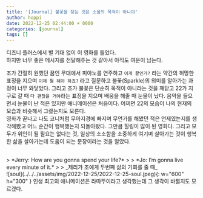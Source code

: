 ```yaml
---
title: '[Journal] 불꽃을 찾는 것은 소울의 목적이 아니야'
author: hoppi
date: 2022-12-25 02:44:00 + 0000
categories: [journal]
tags: []
---
```

디즈니 플러스에서 별 기대 없이 이 영화를 틀었다.  
하지만 너무 좋은 메시지를 전달해주는 것 같아서 아직도 여운이 남는다.

조가 간절히 원했던 꿈인 무대에서 피아노를 연주하고 `이게 끝인가?` 라는 약간의 허망한 표정을 지으며 `이제 뭘 해야 하죠?` 라고 질문하고 불꽃(Sparkle)의 의미를 알아가는 과정이 너무 와닿았다. 그리고 조가 불꽃은 단순히 목적이 아니라는 것을 깨닫고 22가 지구로 갈 때 `다 괜찮을 거야`라는 표정을 지으며 배웅을 해줄 때 눈물이 났다. 음악을 들으면서 눈물이 난 적은 있지만 애니메이션은 처음이다. 어쩌면 22의 모습이 나의 현재의 모습과 비슷해서 그랬는지도 모른다.  
영화가 끝나고 나도 코니처럼  무아지경에 빠지며 무언가를 해봤던 적은 언제였는지를 생각해봤고 어느 순간이 행복했는지 되돌아봤다. 그만큼 힐링이 많이 된 영화다. 그리고 모두가 위인이 될 필요는 없다는 것, 일상의 소소함을 소중하게 여기며 살아가는 것이 행복한 삶을 살아가는데 도움이 되는 문장이라는 것을 알았다.


<br/>  
> *Jerry: How are you gonna spend your life?*
> 
> *Jo: I’m gonna live every minute of it.*  
> 
> _제리가 조에게 두번째 삶의 기회를 줄 때_

<br/>  
![soul](../../../assets/img/2022-12-25/2022-12-25-soul.jpeg){: w="600" h="300" }  
인생 최고의 애니메이션은 라따뚜이라고 생각했는데 그 생각이 바뀔지도 모르겠다.